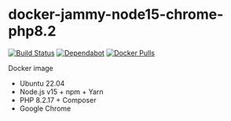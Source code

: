 # docker-jammy-node15-chrome-php8.2

[![Build Status](https://github.com/vintagesucks/docker-jammy-node15-chrome-php8.2/workflows/Build/badge.svg)](https://github.com/vintagesucks/docker-jammy-node15-chrome-php8.2/actions) [![Dependabot](https://badgen.net/badge/Dependabot/enabled/green?icon=dependabot)](https://dependabot.com/) [![Docker Pulls](https://img.shields.io/docker/pulls/vintagesucks/docker-jammy-node15-chrome-php8.2.svg)](https://hub.docker.com/r/vintagesucks/docker-jammy-node15-chrome-php8.2/)

Docker image
* Ubuntu 22.04
* Node.js v15 + npm + Yarn
* PHP 8.2.17 + Composer
* Google Chrome
